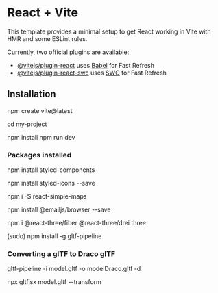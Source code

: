 # React + Vite

This template provides a minimal setup to get React working in Vite with HMR and some ESLint rules.

Currently, two official plugins are available:

- [@vitejs/plugin-react](https://github.com/vitejs/vite-plugin-react/blob/main/packages/plugin-react/README.md) uses [Babel](https://babeljs.io/) for Fast Refresh
- [@vitejs/plugin-react-swc](https://github.com/vitejs/vite-plugin-react-swc) uses [SWC](https://swc.rs/) for Fast Refresh

## Installation

npm create vite@latest

cd my-project

npm install
npm run dev

### Packages installed 

npm install styled-components

npm install styled-icons --save

npm i -S react-simple-maps

npm install @emailjs/browser --save

npm i @react-three/fiber @react-three/drei three

(sudo) npm install -g gltf-pipeline

### Converting a glTF to Draco glTF

gltf-pipeline -i model.gltf -o modelDraco.gltf -d

npx gltfjsx model.gltf --transform